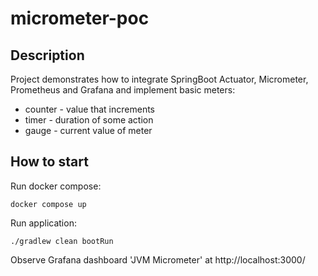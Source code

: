 # micrometer-poc

## Description

Project demonstrates how to integrate SpringBoot Actuator, Micrometer, Prometheus and Grafana
and implement basic meters:
 - counter - value that increments
 - timer - duration of some action
 - gauge - current value of meter

## How to start

Run docker compose:

```docker compose up```

Run application:

```./gradlew clean bootRun```

Observe Grafana dashboard 'JVM Micrometer' at http://localhost:3000/
